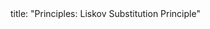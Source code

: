 <frontmatter>
title: "Principles: Liskov Substitution Principle"
</frontmatter>

<include src="index-body.md" boilerplate />
